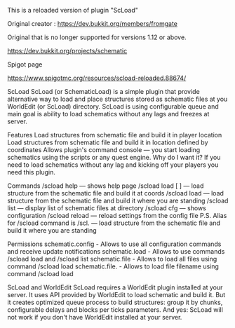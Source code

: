 This is a reloaded version of plugin "ScLoad"

Original creator : https://dev.bukkit.org/members/fromgate

Original that is no longer supported for versions 1.12 or above.

https://dev.bukkit.org/projects/schematic

Spigot page

https://www.spigotmc.org/resources/scload-reloaded.88674/


ScLoad
ScLoad (or SchematicLoad) is a simple plugin that provide alternative way to load and place 
structures stored as schematic files at you WorldEdit (or ScLoad) directory. ScLoad is using 
configurable queue and main goal is ability to load schematics without any lags and freezes at server.

Features
Load structures from schematic file and build it in player location
Load structures from schematic file and build it in location defined by coordinates
Allows plugin's command console — you start loading schematics using the scripts or any quest engine.
Why do I want it?
If you need to load schematics without any lag and kicking off your players you need this plugin.

Commands
/scload help — shows help page
/scload load <filename> [<world> <x> <y> <z>] — load structure from the schematic file and build it at coords
/scload load <filename> — load structure from the schematic file and build it where you are standing
/scload list — display list of schematic files at directory
/scload cfg — shows configuration
/scload reload — reload settings from the config file
P.S. Alias for /scload command is /scl.
— load structure from the schematic file and build it where you are standing

Permissions
schematic.config - Allows to use all configuration commands and receive update notifications
schematic.load - Allows to use commands /scload load and /scload list
schematic.file - Allows to load all files using command /scload load
schematic.file.<filename> - Allows to load file filename using command /scload load

ScLoad and WorldEdit
ScLoad requires a WorldEdit plugin installed at your server. It uses API provided by 
WorldEdit to load schematic and build it. But it creates optimized queue process to build 
structures: group it by chunks, configurable delays and blocks per ticks parameters. 
And yes: ScLoad will not work if you don't have WorldEdit installed at your server.
